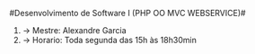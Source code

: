#Desenvolvimento de Software I (PHP OO MVC WEBSERVICE)#

1. -> Mestre: Alexandre Garcia
2. -> Horario: Toda segunda das 15h às 18h30min

